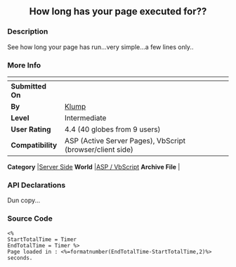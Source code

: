 ﻿<div align="center">

## How long has your page executed for??


</div>

### Description

See how long your page has run...very simple...a few lines only..
 
### More Info
 


<span>             |<span>
---                |---
**Submitted On**   |
**By**             |[Klump](https://github.com/Planet-Source-Code/PSCIndex/blob/master/ByAuthor/klump.md)
**Level**          |Intermediate
**User Rating**    |4.4 (40 globes from 9 users)
**Compatibility**  |ASP \(Active Server Pages\), VbScript \(browser/client side\)

**Category**       |[Server Side](https://github.com/Planet-Source-Code/PSCIndex/blob/master/ByCategory/server-side__4-31.md)
**World**          |[ASP / VbScript](https://github.com/Planet-Source-Code/PSCIndex/blob/master/ByWorld/asp-vbscript.md)
**Archive File**   |[](https://github.com/Planet-Source-Code/klump-how-long-has-your-page-executed-for__4-8354/archive/master.zip)

### API Declarations

Dun copy...


### Source Code

```
<%
StartTotalTime = Timer
EndTotalTime = Timer %>
Page loaded in : <%=formatnumber(EndTotalTime-StartTotalTime,2)%> seconds.
```

